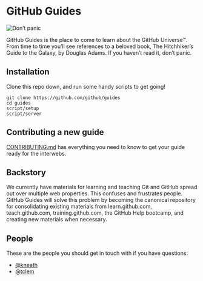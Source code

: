 # GitHub Guides

![Don’t panic](https://f.cloud.github.com/assets/296432/407976/e4aa9a3c-ab1e-11e2-869a-693dd94218c2.png)

GitHub Guides is the place to come to learn about the GitHub Universe™.
From time to time you’ll see references to a beloved book,
The Hitchhiker’s Guide to the Galaxy, by Douglas Adams.
If you haven’t read it, don’t panic.

## Installation

Clone this repo down, and run some handy scripts to get going!

```
git clone https://github.com/github/guides
cd guides
script/setup
script/server
```

## Contributing a new guide

[CONTRIBUTING.md](https://github.com/github/guides/blob/master/CONTRIBUTING.md)
has everything you need to know to get your guide ready for the interwebs.


## Backstory

We currently have materials for learning and teaching Git and GitHub
spread out over multiple web properties. This confuses and frustrates people.
GitHub Guides will solve this problem by becoming the canonical repository for
consolidating existing materials from learn.github.com, teach.github.com,
training.github.com, the GitHub Help bootcamp, and creating new materials
when necessary.

## People

These are the people you should get in touch with if you have questions:

- [@kneath](https://github.com/kneath)
- [@tclem](https://github.com/tclem)
